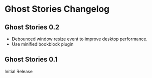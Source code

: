 # Ghost Stories Changelog


## Ghost Stories 0.2

* Debounced window resize event to improve desktop performance.
* Use minified bookblock plugin

## Ghost Stories 0.1

Initial Release